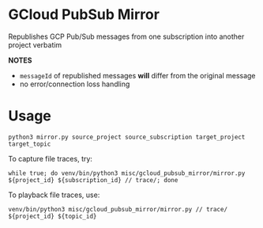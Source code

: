 # GCloud PubSub Mirror

Republishes GCP Pub/Sub messages from one subscription into another project verbatim

**NOTES**
- `messageId` of republished messages **will** differ from the original message
- no error/connection loss handling

# Usage
`python3 mirror.py source_project source_subscription target_project target_topic`

To capture file traces, try:
```
while true; do venv/bin/python3 misc/gcloud_pubsub_mirror/mirror.py ${project_id} ${subscription_id} // trace/; done
```

To playback file traces, use:
```
venv/bin/python3 misc/gcloud_pubsub_mirror/mirror.py // trace/ ${project_id} ${topic_id}
```
